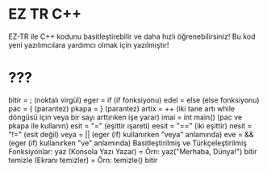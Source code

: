 # EZ TR C++
EZ-TR ile C++ kodunu basitleştirebilir ve daha hızlı öğrenebilirsiniz!
Bu kod yeni yazılımcılara yardımcı olmak için yazılmıştır!

# ???
bitir = ; (noktalı virgül)
eger = if (if fonksiyonu)
edel = else (else fonksiyonu)
pac = { (parantez)
pkapa = } (parantez)
artix = ++ (iki tane artı while döngüsü için veya bir sayı arttırıken işe yarar)
imai = int main() (pac ve pkapa ile kullanın)
esit = "=" (eşittir işareti)
eesit = "==" (iki eşittir)
nesit = "!=" (esit değil)
veya = || (eger (if) kullanırken "veya" anlamında)
eve = && (eger (if) kullanırken "ve" anlamında)
Basitleştirilmiş ve Türkçeleştirilmiş Fonksiyonlar:
yaz (Konsola Yazı Yazar) = Örn: yaz("Merhaba, Dünya!") bitir
temizle (Ekranı temizler) = Örn: temizle() bitir
